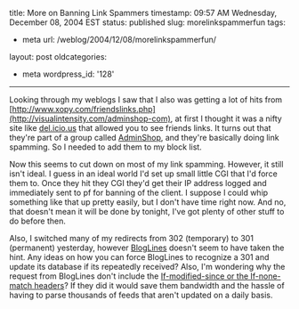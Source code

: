 title: More on Banning Link Spammers
timestamp: 09:57 AM Wednesday, December 08, 2004 EST
status: published
slug: morelinkspammerfun
tags:
- meta
url: /weblog/2004/12/08/morelinkspammerfun/

layout: post
oldcategories:
- meta
wordpress_id: '128'

---

Looking through my weblogs I saw that I also was getting a lot of hits
from
[http://www.xopy.com/friendslinks.php](http://visualintensity.com/adminshop-com),
at first I thought it was a nifty site like
[del.icio.us](http://del.icio.us/) that allowed you to see friends
links.  It turns out that they're part of a group called
[AdminShop](http://visualintensity.com/adminshop-com/), and they're
basically doing link spamming.  So I needed to add them to my block
list.

Now this seems to cut down on most of my link spamming.  However, it
still isn't ideal.  I guess in an ideal world I'd set up small little
CGI that I'd force them to.  Once they hit they CGI they'd get their
IP address logged and immediately sent to pf for banning of the
client.  I suppose I could whip something like that up pretty easily,
but I don't have time right now.  And no, that doesn't mean it will be
done by tonight, I've got plenty of other stuff to do before then.

Also, I switched many of my redirects from 302 (temporary) to 301
(permanent) yesterday, however [BlogLines](http://www.bloglines.com/)
doesn't seem to have taken the hint.  Any ideas on how you can force
BlogLines to recognize a 301 and update its database if its repeatedly
received?  Also, I'm wondering why the request from BlogLines don't
include the
[If-modified-since or the If-none-match headers](http://fishbowl.pastiche.org/2002/10/21/http_conditional_get_for_rss_hackers)?
If they did it would save them bandwidth and the hassle of having to
parse thousands of feeds that aren't updated on a daily basis.

